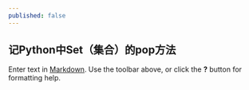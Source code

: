```yaml
---
published: false
---
```

## 记Python中Set（集合）的pop方法

Enter text in [Markdown](http://daringfireball.net/projects/markdown/). Use the toolbar above, or click the **?** button for formatting help.
